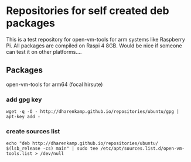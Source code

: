 # Repositories for self created deb packages

This is a test repository for open-vm-tools for arm systems like Raspberry Pi.
All packages are compiled on Raspi 4 8GB.
Would be nice if someone can test it on other platforms....

## Packages
open-vm-tools for arm64 (focal hirsute)

### add gpg key
```wget -q -O - http://dharenkamp.github.io/repositories/ubuntu/gpg | apt-key add -```

### create sources list
```echo "deb http://dharenkamp.github.io/repositories/ubuntu/ $(lsb_release -cs) main" | sudo tee /etc/apt/sources.list.d/open-vm-tools.list > /dev/null```
